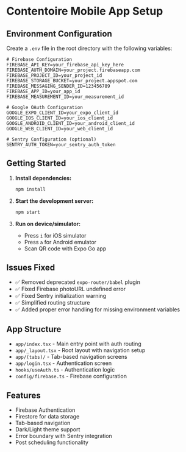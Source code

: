 # Contentoire Mobile App Setup

## Environment Configuration

Create a `.env` file in the root directory with the following variables:

```env
# Firebase Configuration
FIREBASE_API_KEY=your_firebase_api_key_here
FIREBASE_AUTH_DOMAIN=your_project.firebaseapp.com
FIREBASE_PROJECT_ID=your_project_id
FIREBASE_STORAGE_BUCKET=your_project.appspot.com
FIREBASE_MESSAGING_SENDER_ID=123456789
FIREBASE_APP_ID=your_app_id
FIREBASE_MEASUREMENT_ID=your_measurement_id

# Google OAuth Configuration
GOOGLE_EXPO_CLIENT_ID=your_expo_client_id
GOOGLE_IOS_CLIENT_ID=your_ios_client_id
GOOGLE_ANDROID_CLIENT_ID=your_android_client_id
GOOGLE_WEB_CLIENT_ID=your_web_client_id

# Sentry Configuration (optional)
SENTRY_AUTH_TOKEN=your_sentry_auth_token
```

## Getting Started

1. **Install dependencies:**
   ```bash
   npm install
   ```

2. **Start the development server:**
   ```bash
   npm start
   ```

3. **Run on device/simulator:**
   - Press `i` for iOS simulator
   - Press `a` for Android emulator
   - Scan QR code with Expo Go app

## Issues Fixed

- ✅ Removed deprecated `expo-router/babel` plugin
- ✅ Fixed Firebase photoURL undefined error
- ✅ Fixed Sentry initialization warning
- ✅ Simplified routing structure
- ✅ Added proper error handling for missing environment variables

## App Structure

- `app/index.tsx` - Main entry point with auth routing
- `app/_layout.tsx` - Root layout with navigation setup
- `app/(tabs)/` - Tab-based navigation screens
- `app/login.tsx` - Authentication screen
- `hooks/useAuth.ts` - Authentication logic
- `config/firebase.ts` - Firebase configuration

## Features

- Firebase Authentication
- Firestore for data storage
- Tab-based navigation
- Dark/Light theme support
- Error boundary with Sentry integration
- Post scheduling functionality 